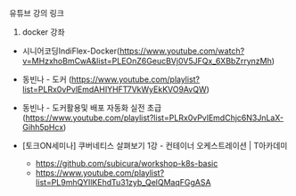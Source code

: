 유튜브 강의 링크

1. docker 강좌 
  *  시니어코딩IndiFlex-Docker(https://www.youtube.com/watch?v=MHzxhoBmCwA&list=PLEOnZ6GeucBVj0V5JFQx_6XBbZrrynzMh)
  * 동빈나 - 도커 (https://www.youtube.com/playlist?list=PLRx0vPvlEmdAHIYHFT7VkWyEkKVO9AvQW)
  * 동빈나 - 도커활용및 배포 자동화 실전 초급(https://www.youtube.com/playlist?list=PLRx0vPvlEmdChjc6N3JnLaX-Gihh5pHcx)
  
  * [토크ON세미나] 쿠버네티스 살펴보기 1강 - 컨테이너 오케스트레이션 | T아카데미
     - https://github.com/subicura/workshop-k8s-basic
     - https://www.youtube.com/playlist?list=PL9mhQYIlKEhdTu31zyb_QelQMaqFGgASA
